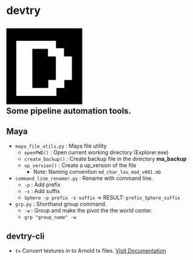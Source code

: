 # devtry
![](source/devtry.png)<br>
Some pipeline automation tools.
----
## Maya
- `maya_file_utils.py` : Maya file utility
    - `openPWD()` : Open current working directory (Explorer.exe)
    - `create_backup()` : Create backup file in the directory **ma_backup**
    - `up_version()` : Create a up_version of the file
        - Note: Naming convention `md_char_lou_mod_v001.mb`
- `command_line_renamer.py` : Rename with command line.
    - `-p` : Add prefix
    - `-s` : Add suffix
    - `Sphere -p prefix -s suffix` -> RESULT: `prefix_Sphere_suffix`
- `grp.py` : Shorthand group command.
    - `-w` : Group and make the pivot the the world center.
    - `grp "group_name" -w`

## devtry-cli
- `tx` Convert textures in to Arnold tx files. [Visit Documentation](../../devtry-cli/README.md)
